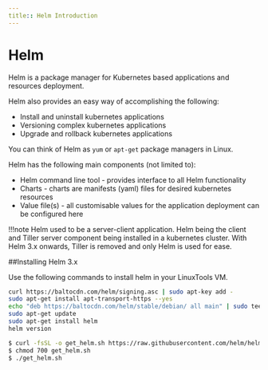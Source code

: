```yaml
---
title:: Helm Introduction
---
```

# Helm

Helm is a package manager for Kubernetes based applications and resources deployment.

Helm also provides an easy way of accomplishing the following:

-   Install and uninstall kubernetes applications
-   Versioning complex kubernetes applications
-   Upgrade and rollback kubernetes applications

You can think of Helm as `yum` or `apt-get` package managers in Linux.

Helm has the following main components (not limited to):

-   Helm command line tool - provides interface to all Helm functionality
-   Charts - charts are manifests (yaml) files for desired kubernetes resources
-   Value file(s) - all customisable values for the application deployment can be configured here

!!!note
        Helm used to be a server-client application. Helm being the client and
        Tiller server component being installed in a kubernetes cluster. With
        Helm 3.x onwards, Tiller is removed and only Helm is used for ease.

##Installing Helm 3.x

Use the following commands to install helm in your LinuxTools VM.

```bash
curl https://baltocdn.com/helm/signing.asc | sudo apt-key add -
sudo apt-get install apt-transport-https --yes
echo "deb https://baltocdn.com/helm/stable/debian/ all main" | sudo tee /etc/apt/sources.list.d/helm-stable-debian.list
sudo apt-get update
sudo apt-get install helm
helm version
```
```bash title="Install latest Helm through a script"
$ curl -fsSL -o get_helm.sh https://raw.githubusercontent.com/helm/helm/main/scripts/get-helm-3
$ chmod 700 get_helm.sh
$ ./get_helm.sh
```
